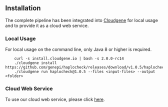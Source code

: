 
## Installation

The complete pipeline has been integrated into [Cloudgene](https://www.cloudgene.io) for local usage and to provide it as a cloud web service. 
### Local Usage

For local usage on the command line, only Java 8 or higher is required. 

        curl -s install.cloudgene.io | bash -s 2.0.0-rc14
        ./cloudgene install https://github.com/genepi/haplocheck/releases/download/v1.0.5/haplocheck.zip
        ./cloudgene run haplocheck@1.0.5 --files <input-files> --output <folder>  
        
### Cloud Web Service
        
To use our cloud web service, please click [here](https://mitoverse.i-med.ac.at/).